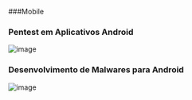 ###Mobile

### Pentest em Aplicativos Android
![image](https://github.com/user-attachments/assets/71c1c680-4ef5-488d-8040-63874cf89272)
### Desenvolvimento de Malwares para Android
![image](https://github.com/user-attachments/assets/205bfd00-8bbb-4fcb-82ff-439559a3b56c)
